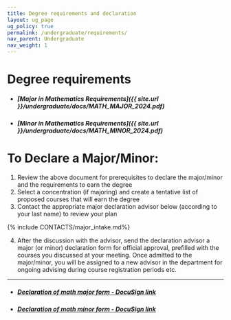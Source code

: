 ```yaml
---
title: Degree requirements and declaration
layout: ug_page
ug_policy: true
permalink: /undergraduate/requirements/
nav_parent: Undergraduate
nav_weight: 1
---
```


<h1 class="mb-3">Degree requirements</h1>

- ##### [Major in Mathematics Requirements]({{ site.url }}/undergraduate/docs/MATH_MAJOR_2024.pdf) 
- ##### [Minor in Mathematics Requirements]({{ site.url }}/undergraduate/docs/MATH_MINOR_2024.pdf)

<h1 class="mb-3 mt-3">To Declare a Major/Minor:</h1>

1. Review the above document for prerequisites to declare the major/minor and the requirements to earn the degree
2. Select a concentration (if majoring) and create a tentative list of proposed courses that will earn the degree
3. Contact the appropriate major declaration advisor below (according to your last name) to review your plan

{% include CONTACTS/major_intake.md%}
   
<ol>
<li value="4">After the discussion with the advisor, send the declaration advisor a major (or minor) declaration form for official approval, prefilled with the courses you discussed at your meeting. Once admitted to the major/minor, you will be assigned to a new advisor in the department for ongoing advising  during course registration periods etc.
</li>
</ol>

---

- ##### [Declaration of math major form - DocuSign link](https://na2.docusign.net/Member/PowerFormSigning.aspx?PowerFormId=8ac06762-93a5-4b69-a317-096a66807599&env=na2&acct=cb8f3d97-c474-4da1-9ceb-17a5b1681cc6&v=2)
- ##### [Declaration of math minor form - DocuSign link](https://na2.docusign.net/Member/PowerFormSigning.aspx?PowerFormId=8ac06762-93a5-4b69-a317-096a66807599&env=na2&acct=cb8f3d97-c474-4da1-9ceb-17a5b1681cc6&v=2)

<!-- 
---

**Note:** If you would like to have a course count toward your major/minor, but it is not on the list of approved courses, please take the following fillable form to your advisor for approval and a signature:&nbsp;<a href="{{ site.url }}/undergraduate/docs/exception(fillable)_1.pdf">Course Exception for a Major/Minor in Mathematics</a> -->
